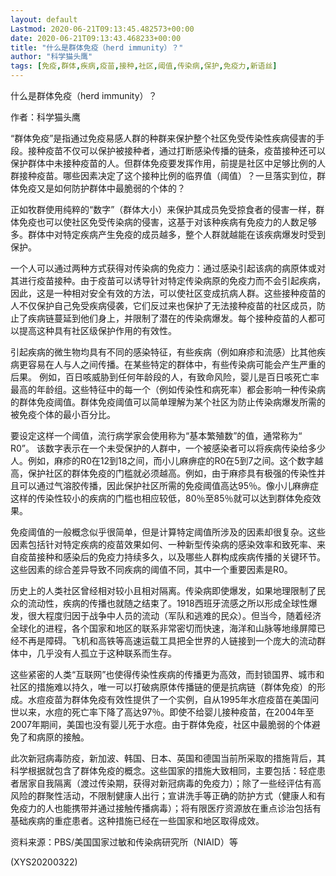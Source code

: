 ```yaml
---
layout: default
Lastmod: 2020-06-21T09:13:45.482573+00:00
date: 2020-06-21T09:13:43.468233+00:00
title: "什么是群体免疫（herd immunity）？"
author: "科学猫头鹰"
tags: [免疫,群体,疾病,疫苗,接种,社区,阈值,传染病,保护,免疫力,新语丝]
---
```


什么是群体免疫（herd immunity）？

作者：科学猫头鹰

“群体免疫”是指通过免疫易感人群的种群来保护整个社区免受传染性疾病侵害的手段。接种疫苗不仅可以保护被接种者，通过打断感染传播的链条，疫苗接种还可以保护群体中未接种疫苗的人。但群体免疫要发挥作用，前提是社区中足够比例的人群接种疫苗。哪些因素决定了这个接种比例的临界值（阈值）？一旦落实到位，群体免疫又是如何防护群体中最脆弱的个体的？

正如牧群使用纯粹的“数字”（群体大小）来保护其成员免受掠食者的侵害一样，群体免疫也可以使社区免受传染病的侵害，这基于对该种疾病有免疫力的人数足够多。群体中对特定疾病产生免疫的成员越多，整个人群就越能在该疾病爆发时受到保护。

一个人可以通过两种方式获得对传染病的免疫力：通过感染引起该病的病原体或对其进行疫苗接种。由于疫苗可以诱导针对特定传染病原的免疫力而不会引起疾病，因此，这是一种相对安全有效的方法，可以使社区变成抗病人群。这些接种疫苗的人不仅保护自己免受疾病侵袭，它们反过来也保护了无法接种疫苗的社区成员，防止了疾病链蔓延到他们身上，并限制了潜在的传染病爆发。每个接种疫苗的人都可以提高这种具有社区级保护作用的有效性。

引起疾病的微生物均具有不同的感染特征，有些疾病（例如麻疹和流感）比其他疾病更容易在人与人之间传播。在某些特定的群体中，有些传染病可能会产生严重的后果。 例如，百日咳威胁到任何年龄段的人，有致命风险，婴儿是百日咳死亡率最高的年龄组。这些特征中的每一个（例如传染性和病死率）都会影响一种传染病的群体免疫阈值。群体免疫阈值可以简单理解为某个社区为防止传染病爆发所需的被免疫个体的最小百分比。

要设定这样一个阈值，流行病学家会使用称为“基本繁殖数”的值，通常称为“ R0”。 该数字表示在一个未受保护的人群中，一个被感染者可以将疾病传染给多少人。例如，麻疹的R0在12到18之间，而小儿麻痹症的R0在5到7之间。这个数字越高，保护社区的群体免疫的门槛就必须越高。例如，由于麻疹具有极强的传染性并且可以通过气溶胶传播，因此保护社区所需的免疫阈值高达95％。像小儿麻痹症这样的传染性较小的疾病的门槛也相应较低，80％至85％就可以达到群体免疫效果。

免疫阈值的一般概念似乎很简单，但是计算特定阈值所涉及的因素却很复杂。这些因素包括针对特定疾病的疫苗效果如何、一种新型传染病的感染效率和致死率、来自疫苗接种和感染后的免疫力持续多久，以及哪些人群构成疾病传播的关键环节。 这些因素的综合差异导致不同疾病的阈值不同，其中一个重要因素是R0。

历史上的人类社区曾经相对较小且相对隔离。传染病即使爆发，如果地理限制了民众的流动性，疾病的传播也就随之结束了。1918西班牙流感之所以形成全球性爆发，很大程度归因于战争中人员的流动（军队和逃难的民众）。但当今，随着经济全球化的进程，各个国家和地区的联系非常密切而快速，海洋和山脉等地缘屏障已经不再是障碍。飞机和高铁等高速运载工具把全世界的人链接到一个庞大的流动群体中，几乎没有人孤立于这种联系而生存。

这些紧密的人类“互联网”也使得传染性疾病的传播更为高效，而封锁国界、城市和社区的措施难以持久，唯一可以打破病原体传播链的便是抗病链（群体免疫）的形成。水痘疫苗为群体免疫有效性提供了一个实例，自从1995年水痘疫苗在美国问世以来，水痘的死亡率下降了高达97％。即使不给婴儿接种疫苗，在2004年至2007年期间，美国也没有婴儿死于水痘。由于群体免疫，社区中最脆弱的个体避免了和病原的接触。

此次新冠病毒防疫，新加波、韩国、日本、英国和德国当前所采取的措施背后，其科学根据就包含了群体免疫的概念。这些国家的措施大致相同，主要包括：轻症患者居家自我隔离（渡过传染期，获得对新冠病毒的免疫力）；除了一些经评估有高风险的群聚性活动，不限制健康人出行；宣讲洗手等正确的防护方式（健康人和有免疫力的人也能携带并通过接触传播病毒）；将有限医疗资源放在重点诊治包括有基础疾病的重症患者。这种措施已经在一些国家和地区取得成效。

资料来源：PBS/美国国家过敏和传染病研究所（NIAID）等

(XYS20200322)

